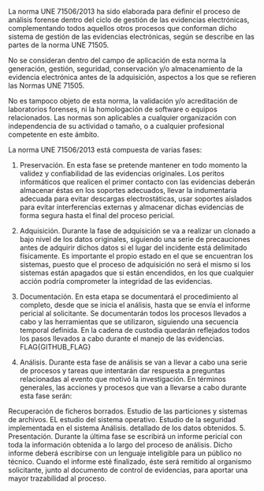 La norma UNE 71506/2013 ha sido elaborada para definir el proceso de análisis forense dentro del ciclo de gestión de las evidencias electrónicas, complementando todos aquellos otros procesos que conforman dicho sistema de gestión de las evidencias electrónicas, según se describe en las partes de la norma UNE 71505.

No se consideran dentro del campo de aplicación de esta norma la generación, gestión, seguridad, conservación y/o almacenamiento de la evidencia electrónica antes de la adquisición, aspectos a los que se refieren las Normas UNE 71505.

No es tampoco objeto de esta norma, la validación y/o acreditación de laboratorios forenses, ni la homologación de software o equipos relacionados.  Las normas son aplicables a cualquier organización con independencia de su actividad o tamaño, o a cualquier profesional competente en este ámbito.

La norma UNE 71506/2013 está compuesta de varias fases:

1. Preservación. En esta fase se pretende mantener en todo momento la validez y confiabilidad de las evidencias originales. Los peritos informáticos que realicen el primer contacto con las evidencias deberán almacenar éstas en los soportes adecuados, llevar la indumentaria adecuada para evitar descargas electrostáticas, usar soportes aislados para evitar interferencias externas y almacenar dichas evidencias de forma segura hasta el final del proceso pericial.

2. Adquisición. Durante la fase de adquisición se va a realizar un clonado a bajo nivel de los datos originales, siguiendo una serie de precauciones antes de adquirir dichos datos si el lugar del incidente está delimitado físicamente. Es importante el propio estado en el que se encuentran los sistemas, puesto que el proceso de adquisición no será el mismo si los sistemas están apagados que si están encendidos, en los que cualquier acción podría comprometer la integridad de las evidencias.

3. Documentación. En esta etapa se documentará el procedimiento al completo, desde que se inicia el análisis, hasta que se envía el informe pericial al solicitante. Se documentarán todos los procesos llevados a cabo y las herramientas que se utilizaron, siguiendo una secuencia temporal definida. En la cadena de custodia quedarán reflejados todos los pasos llevados a cabo durante el manejo de las evidencias. FLAG{GITHUB_FLAG}

4. Análisis. Durante esta fase de análisis se van a llevar a cabo una serie de procesos y tareas que intentarán dar respuesta a preguntas relacionadas al evento que motivó la investigación. En términos generales, las acciones y procesos que van a llevarse a cabo durante esta fase serán:

Recuperación de ficheros borrados.
Estudio de las particiones y sistemas de archivos.
EL estudio del sistema operativo.
Estudio de la seguridad implementada en el sistema Análisis. detallado de los datos obtenidos.
5. Presentación. Durante la última fase se escribirá un informe pericial con toda la información obtenida a lo largo del proceso de análisis. Dicho informe deberá escribirse con un lenguaje inteligible para un público no técnico. Cuando el informe esté finalizado, éste será remitido al organismo solicitante, junto al documento de control de evidencias, para aportar una mayor trazabilidad al proceso.
